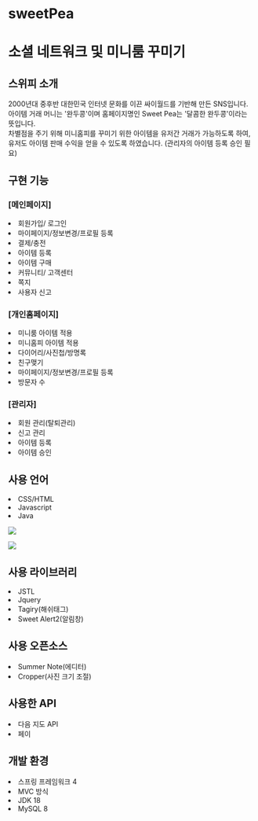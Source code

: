 # sweetPea
<h1>소셜 네트워크 및 미니룸 꾸미기</h1>

<h2>스위피 소개</h2>
<p>2000년대 중후반 대한민국 인터넷 문화를 이끈 싸이월드를 기반해 만든 SNS입니다.<br>
아이템 거래 머니는 '완두콩'이며 홈페이지명인 Sweet Pea는 '달콤한 완두콩'이라는 뜻입니다.<br>
차별점을 주기 위해 미니홈피를 꾸미기 위한 아이템을 유저간 거래가 가능하도록 하여, 유저도 아이템 판매 수익을 얻을 수 있도록 하였습니다. (관리자의 아이템 등록 승인 필요)</p>


<h2>구현 기능</h2>
<h3>[메인페이지]</h3>
<li>회원가입/ 로그인</li>
<li>마이페이지/정보변경/프로필 등록</li>
<li>결제/충전</li>
<li>아이템 등록</li>
<li>아이템 구매</li>
<li>커뮤니티/ 고객센터</li>
<li>쪽지</li>
<li>사용자 신고</li>

<h3>[개인홈페이지]</h3>
<li>미니룸 아이템 적용</li>
<li>미니홈피 아이템 적용</li>
<li>다이어리/사진첩/방명록</li>
<li>친구맺기</li>
<li>마이페이지/정보변경/프로필 등록</li>
<li>방문자 수 </li>

<h3>[관리자]</h3>
<li>회원 관리(탈퇴관리)</li>
<li>신고 관리</li>
<li>아이템 등록</li>
<li>아이템 승인</li>


<h2>사용 언어</h2>
<li>CSS/HTML</li>
<li>Javascript</li>
<li>Java</li>
<p><img src="https://img.shields.io/badge/React-F05138?style=flat-square&logo=React&logoColor=white"/></p>
<p><img src="https://img.shields.io/badge/Java-61DAFB?style=flat-square&logo=Java&logoColor=white"/></p>
<p>
  <img src="https://img.shields.io/badge/Swift-F05138?style=flat-square&logo=Swift&logoColor=white"/>
</p>
<p>
  <img src="https://img.shields.io/badge/JavaScript-F05138?style=flat-square&logo=JavaScript&logoColor=white"/>
</p>

<h2>사용 라이브러리</h2>
<li>JSTL</li>
<li>Jquery</li>
<li>Tagiry(해쉬태그)</li>
<li>Sweet Alert2(알림창)</li>


<h2>사용 오픈소스</h2>
<li>Summer Note(에디터)</li>
<li>Cropper(사진 크기 조절)</li>


<h2>사용한 API</h2>
<li>다음 지도 API</li>
<li>페이</li>


<h2>개발 환경</h2>
<li>스프링 프레임워크 4</li>
<li>MVC 방식</li>
<li>JDK 18</li>
<li>MySQL 8</li>
